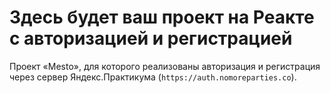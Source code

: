 # Здесь будет ваш проект на Реакте с авторизацией и регистрацией

Проект «Mesto», для которого реализованы авторизация и регистрация через сервер Яндекс.Практикума (`https://auth.nomoreparties.co`).